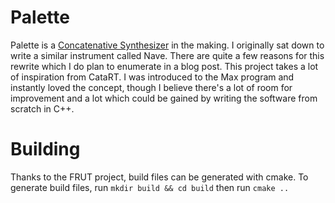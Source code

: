 # Palette
Palette is a [Concatenative Synthesizer](https://en.wikipedia.org/wiki/Concatenative_synthesis#In_music) in the making. 
I originally sat down to write a similar instrument called Nave. There are quite a few reasons for this rewrite which I do plan to enumerate
in a blog post. This project takes a lot of inspiration from CataRT. I was introduced to the Max program and instantly loved the concept, though
I believe there's a lot of room for improvement and a lot which could be gained by writing the software from scratch in C++.

# Building
Thanks to the FRUT project, build files can be generated with cmake.
To generate build files, run `mkdir build && cd build` then run `cmake .. `
